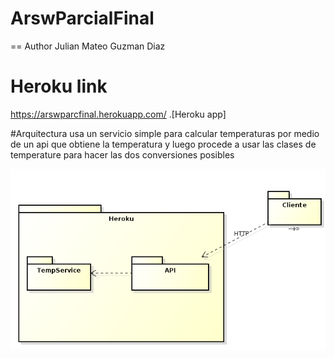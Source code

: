 # ArswParcialFinal
== Author
Julian Mateo Guzman Diaz

# Heroku link
https://arswparcfinal.herokuapp.com/ .[Heroku app]

#Arquitectura
usa un servicio simple para calcular temperaturas por medio de un api que obtiene la temperatura y luego procede a usar las clases de temperature para hacer las dos conversiones posibles


![](arqui.png)
